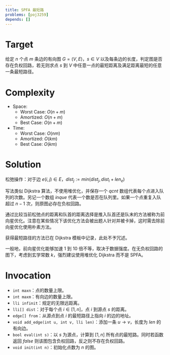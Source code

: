```yaml
---
title: SPFA 最短路
problems: [poj3259]
depends: []
---
```


# Target

给定 $n$ 个点 $m$ 条边的有向图 $G = (V, E)$，$s \in V$ 以及每条边的长度，判定图是否存在负权回路，若无则求点 $s$ 到 $V$ 中任意一点的最短距离及满足距离最短的任意一条最短路径。

# Complexity

* Space:
  * Worst Case: $O(n + m)$
  * Amortized: $O(n + m)$
  * Best Case: $O(n + m)$
* Time:
  * Worst Case: $O(n m)$
  * Amortized: $O(k m)$
  * Best Case: $O(k m)$

# Solution

松弛操作：对于边 $e(i, j) \in E$，$dist_j := min(dist_j, dist_i + len_e)$

写法类似 Dijkstra 算法，不使用堆优化，并保存一个 $qcnt$ 数组代表每个点进入队列的次数。另记一个数组 $inque$ 代表一个数是否在队列里。如果一个点重复入队超过 $n - 1$ 次，则原图必存在负权回路。

通过比较当前松弛点的距离和队首的距离选择是推入队首还是队末的方法被称为前向星优化。注意在某些情况下该优化方法会被出题人针对并被卡掉，这时需去除前向星优化使用朴素方法。

获得最短路径的方法已在 Dijkstra 模板中记录，此处不予冗述。

一般地，前向星优化能够加速 $1$ 到 $10$ 倍不等，取决于数据强度。在无负权回路的图下，考虑到玄学常数 $k$，强烈建议使用堆优化 Dijkstra 而不是 SPFA。

# Invocation

* `int maxn`：点的数量上限。
* `int maxm`：有向边的数量上限。
* `lli infinit`：规定的无限远距离。
* `lli[] dist`：对于每个点 $i \in [1, n]$，点 $i$ 到源点 $s$ 的距离。
* `edge[] from`：从源点到点 $i$ 的最短路径上指向 $i$ 的边的地址。
* `void add_edge(int u, int v, lli len)`：添加一条 $u \rightarrow v$，长度为 $len$ 的有向边。
* `bool eval(int s)`：以 $s$ 为源点，计算到 $[1, n]$ 所有点的最短路。同时若函数返回 $false$ 则该图包含负权回路，反之则不存在负权回路。
* `void init(int n)`：初始化点数为 $n$ 的图。
